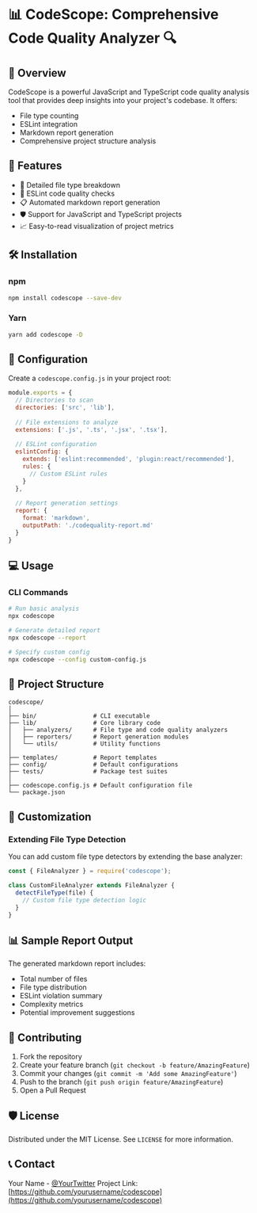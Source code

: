 # 📊 CodeScope: Comprehensive Code Quality Analyzer 🔍

## 🌟 Overview

CodeScope is a powerful JavaScript and TypeScript code quality analysis tool that provides deep insights into your project's codebase. It offers:
- File type counting
- ESLint integration
- Markdown report generation
- Comprehensive project structure analysis

## 🚀 Features

- 📁 Detailed file type breakdown
- 🔬 ESLint code quality checks
- 📋 Automated markdown report generation
- 🛡️ Support for JavaScript and TypeScript projects
- 📈 Easy-to-read visualization of project metrics

## 🛠️ Installation

### npm
```bash
npm install codescope --save-dev
```

### Yarn
```bash
yarn add codescope -D
```

## 📝 Configuration

Create a `codescope.config.js` in your project root:

```javascript
module.exports = {
  // Directories to scan
  directories: ['src', 'lib'],
  
  // File extensions to analyze
  extensions: ['.js', '.ts', '.jsx', '.tsx'],
  
  // ESLint configuration
  eslintConfig: {
    extends: ['eslint:recommended', 'plugin:react/recommended'],
    rules: {
      // Custom ESLint rules
    }
  },
  
  // Report generation settings
  report: {
    format: 'markdown',
    outputPath: './codequality-report.md'
  }
}
```

## 💻 Usage

### CLI Commands

```bash
# Run basic analysis
npx codescope

# Generate detailed report
npx codescope --report

# Specify custom config
npx codescope --config custom-config.js
```

## 📂 Project Structure

```
codescope/
│
├── bin/                # CLI executable
├── lib/                # Core library code
│   ├── analyzers/      # File type and code quality analyzers
│   ├── reporters/      # Report generation modules
│   └── utils/          # Utility functions
│
├── templates/          # Report templates
├── config/             # Default configurations
├── tests/              # Package test suites
│
├── codescope.config.js # Default configuration file
└── package.json
```

## 🔧 Customization

### Extending File Type Detection
You can add custom file type detectors by extending the base analyzer:

```javascript
const { FileAnalyzer } = require('codescope');

class CustomFileAnalyzer extends FileAnalyzer {
  detectFileType(file) {
    // Custom file type detection logic
  }
}
```

## 📊 Sample Report Output

The generated markdown report includes:
- Total number of files
- File type distribution
- ESLint violation summary
- Complexity metrics
- Potential improvement suggestions

## 🤝 Contributing

1. Fork the repository
2. Create your feature branch (`git checkout -b feature/AmazingFeature`)
3. Commit your changes (`git commit -m 'Add some AmazingFeature'`)
4. Push to the branch (`git push origin feature/AmazingFeature`)
5. Open a Pull Request

## 🛡️ License

Distributed under the MIT License. See `LICENSE` for more information.

## 📞 Contact

Your Name - [@YourTwitter](https://twitter.com/yourtwitter)
Project Link: [https://github.com/yourusername/codescope](https://github.com/yourusername/codescope)